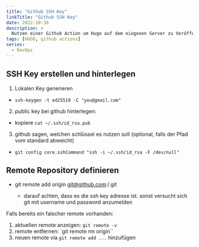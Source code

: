 ```yaml
---
title: "Github SSH Key"
linkTitle: "Github SSH Key"
date: 2022-10-30
description: >
  Nutzen einer Github Action um Hugo auf dem eiogenen Server zu Veröffentlichen
tags: [HUGO, github actions]
series:
  - DevOps
---
```


## SSH Key erstellen und hinterlegen

1. Lokalen Key generieren
- `ssh-keygen -t ed25519 -C "you@gmail.com"`
2. public key bei github hinterlegen: 
- kopiere `cat ~/.ssh/id_rsa.pub`
3. github sagen, welchen schlüssel es nutzen soll (optional, falls der Pfad vom standard abweicht)
- `git config core.sshCommand "ssh -i ~/.ssh/id_rsa -F /dev/null"`

## Remote Repository definieren

- git remote add origin git@github.com:<username>/<repo-name>.git
  - darauf achten, dass es die ssh key adresse ist. sonst versucht sich git mit username und password anzumelden

Falls bereits ein falscher remote vorhanden:
1. aktuellen remote anzeigen: `git remote -v` 
2. remote entfernen: `git remote rm origin``
3. neuen remote via `git remote add ...` hinzufügen

